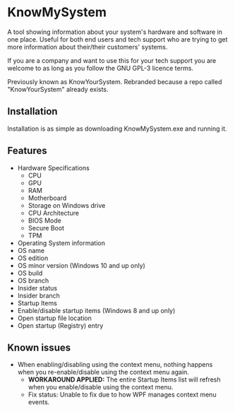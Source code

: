 # KnowMySystem
A tool showing information about your system's hardware and software in one place. Useful for both end users and tech support who are trying to get more information about their/their customers' systems.

If you are a company and want to use this for your tech support you are welcome to as long as you follow the GNU GPL-3 licence terms.

Previously known as KnowYourSystem. Rebranded because a repo called "KnowYourSystem" already exists.

## Installation
Installation is as simple as downloading KnowMySystem.exe and running it.

## Features
* Hardware Specifications
  * CPU
  * GPU
  * RAM
  * Motherboard
  * Storage on Windows drive
  * CPU Architecture
  * BIOS Mode
  * Secure Boot
  * TPM
 * Operating System information
  * OS name
  * OS edition
  * OS minor version (Windows 10 and up only)
  * OS build
  * OS branch
  * Insider status
  * Insider branch
 * Startup Items
  * Enable/disable startup items (Windows 8 and up only)
  * Open startup file location
  * Open startup (Registry) entry

## Known issues
* When enabling/disabling using the context menu, nothing happens when you re-enable/disable using the context menu again.
  * **WORKAROUND APPLIED:** The entire Startup Items list will refresh when you enable/disable using the context menu.
  * Fix status: Unable to fix due to how WPF manages context menu events.
